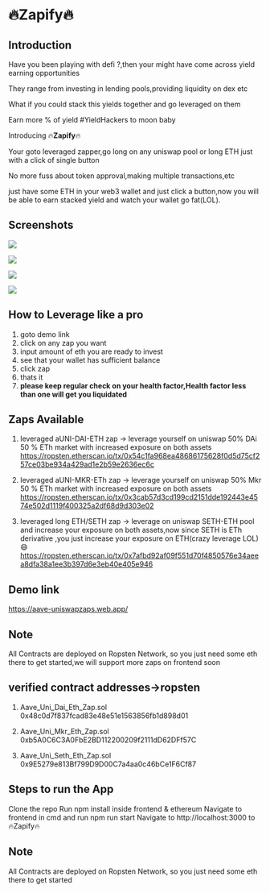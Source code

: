 # :fire:Zapify:fire:

## Introduction

Have you been playing with defi ?,then your might have come across yield earning opportunities

They range from investing in lending pools,providing liquidity on dex etc

What if you could stack this yields together and go leveraged on them 

Earn more % of yield
#YieldHackers to moon baby

Introducing :fire:**Zapify**:fire:

Your goto leveraged zapper,go long on any uniswap pool or long ETH just with a click of single button

No more fuss about token approval,making multiple transactions,etc

just have some ETH in your web3 wallet and just click a button,now you will be able to earn stacked yield and watch your wallet go fat(LOL).

## Screenshots

![](https://i.imgur.com/okNRLCH.png)

![](https://i.imgur.com/MHWUPig.png)

![](https://i.imgur.com/2DaF2Y3.png)

![](https://i.imgur.com/3XYZItI.png)

## How to Leverage like a pro

1. goto demo link
2. click on any zap you want
3. input amount of eth you are ready to invest
4. see that your wallet has sufficient balance
5. click zap
6. thats it
7. **please keep regular check on your health factor,Health factor less than one will get you liquidated**

## Zaps Available

1. leveraged aUNI-DAI-ETH zap
-> leverage yourself on uniswap 50% DAi 50 % ETh market with increased exposure on both assets
https://ropsten.etherscan.io/tx/0x54c1fa968ea48686175628f0d5d75cf257ce03be934a429ad1e2b59e2636ec6c

2. leveraged aUNI-MKR-ETh zap
-> leverage yourself on uniswap 50% Mkr 50 % ETh market with increased exposure on both assets
https://ropsten.etherscan.io/tx/0x3cab57d3cd199cd2151dde192443e4574e502d1119f400325a2df68d9d303e02

3. leveraged long ETH/SETH zap
-> leverage on uniswap SETH-ETH pool and increase your exposure on both assets,now since SETH is ETh derivative ,you just increase your     exposure on ETH(crazy leverage LOL) :smile:
https://ropsten.etherscan.io/tx/0x7afbd92af09f551d70f4850576e34aeea8dfa38a1ee3b397d6e3eb40e405e946


## Demo link
https://aave-uniswapzaps.web.app/

## Note 
All Contracts are deployed on Ropsten Network, so you just need some eth there to get started,we will support more zaps on frontend soon

## verified contract addresses->ropsten

1. Aave_Uni_Dai_Eth_Zap.sol
0x48c0d7f837fcad83e48e51e1563856fb1d898d01

2. Aave_Uni_Mkr_Eth_Zap.sol
0xb5A0C6C3A0FbE2BD112200209f2111dD62DFf57C

3. Aave_Uni_Seth_Eth_Zap.sol
0x9E5279e813Bf799D9D00C7a4aa0c46bCe1F6Cf87

## Steps to run the App
Clone the repo
Run npm install inside frontend & ethereum
Navigate to frontend in cmd and run npm run start
Navigate to http://localhost:3000 to :fire:Zapify:fire:

## Note 
All Contracts are deployed on Ropsten Network, so you just need some eth there to get started

